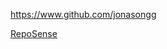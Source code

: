 
<!-- Give link to your github home page -->
<span id="github">https://www.github.com/jonasongg</span>

<!-- [CS3281: Give your NUS-OSS project][CS3282: give your internal and external projects related to the module] -->
<span id="projects">[RepoSense](https://github.com/reposense/RepoSense)</span>
